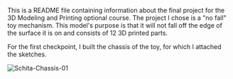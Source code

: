 This is a README file containing information about the final project for the 3D Modeling and Printing optional course. 
The project I chose is a "no fall" toy mechanism. This model's purpose is that it will not fall off the edge of the surface it is on and consists of 12 3D printed parts.

For the first checkpoint, I built the chassis of the toy, for which I attached the sketches.

![Schita-Chassis-01](https://user-images.githubusercontent.com/79990099/117474128-4fc70c00-af63-11eb-8ed0-6fe7956af72f.png)
